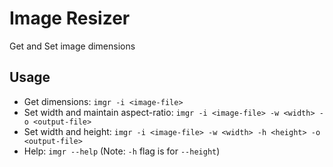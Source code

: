 # Image Resizer

Get and Set image dimensions

## Usage

- Get dimensions: `imgr -i <image-file>`
- Set width and maintain aspect-ratio: `imgr -i <image-file> -w <width> -o <output-file>`
- Set width and height:  `imgr -i <image-file> -w <width> -h <height> -o <output-file>`
- Help: `imgr --help` (Note: `-h` flag is for `--height`)

